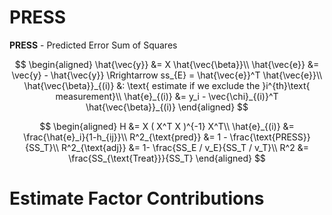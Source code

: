 # PRESS

**PRESS** - Predicted Error Sum of Squares

$$
\begin{aligned}
    \hat{\vec{y}} &= X \hat{\vec{\beta}}\\
    \hat{\vec{e}} &= \vec{y} - \hat{\vec{y}} \Rrightarrow ss_{E} = \hat{\vec{e}}^T \hat{\vec{e}}\\
    \hat{\vec{\beta}}_{(i)} &: \text{ estimate if we exclude the }i^{th}\text{ measurement}\\
    \hat{e}_{(i)} &= y_i - \vec{\chi}_{(i)}^T \hat{\vec{\beta}}_{(i)}
\end{aligned}
$$

$$
\begin{aligned}
    H &= X ( X^T X )^{-1} X^T\\
    \hat{e}_{(i)} &= \frac{\hat{e}_i}{1-h_{ij}}\\
    R^2_{\text{pred}} &= 1 - \frac{\text{PRESS}}{SS_T}\\
    R^2_{\text{adj}} &= 1- \frac{SS_E / v_E}{SS_T / v_T}\\
    R^2 &= \frac{SS_{\text{Treat}}}{SS_T}
\end{aligned}
$$

# Estimate Factor Contributions

